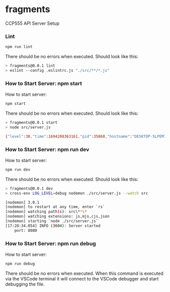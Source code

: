# fragments

CCP555 API Server Setup

### Lint

```sh
npm run lint
```

There should be no errors when executed. Should look like this:

```sh
> fragments@0.0.1 lint
> eslint --config .eslintrc.js "./src/**/*.js"
```

### How to Start Server: npm start

How to start server:

```sh
npm start
```

There should be no errors when executed. Should look like this:

```sh
> fragments@0.0.1 start
> node src/server.js

{"level":30,"time":1694208363161,"pid":35868,"hostname":"DESKTOP-5LPEM7B","port":8080,"msg":"Server started"}
```

### How to Start Server: npm run dev

How to start server:

```sh
npm run dev
```

There should be no errors when executed. Should look like this:

```sh
> fragments@0.0.1 dev
> cross-env LOG_LEVEL=debug nodemon ./src/server.js --watch src

[nodemon] 3.0.1
[nodemon] to restart at any time, enter `rs`
[nodemon] watching path(s): src\**\*
[nodemon] watching extensions: js,mjs,cjs,json
[nodemon] starting `node ./src/server.js`
[17:28:34.054] INFO (3604): Server started
    port: 8080
```

### How to Start Server: npm run debug

How to start server:

```sh
npm run debug
```

There should be no errors when executed. When this command is executed via the VSCode terminal it will connect to the VSCode debugger and start debugging the file.
